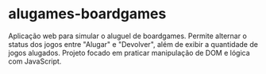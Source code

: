 # alugames-boardgames
Aplicação web para simular o aluguel de boardgames. Permite alternar o status dos jogos entre "Alugar" e "Devolver", além de exibir a quantidade de jogos alugados. Projeto focado em praticar manipulação de DOM e lógica com JavaScript.
